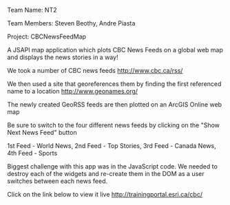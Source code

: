 Team Name: NT2

Team Members: Steven Beothy, Andre Piasta

Project: CBCNewsFeedMap

A JSAPI map application which plots CBC News Feeds on a global web map and displays the news stories in a way!

We took a number of CBC news feeds http://www.cbc.ca/rss/

We then used a site that georeferences them by finding the first referenced name to a location http://www.geonames.org/

The newly created GeoRSS feeds are then plotted on an ArcGIS Online web map

Be sure to switch to the four different news feeds by clicking on the 
"Show Next News Feed" button

1st Feed - World News,
2nd Feed - Top Stories,
3rd Feed - Canada News,
4th Feed - Sports

Biggest challenge with this app was in the JavaScript code. We needed to destroy each of the widgets and re-create them in the DOM as a user switches between each news feed.

Click on the link below to view it live http://trainingportal.esri.ca/cbc/
